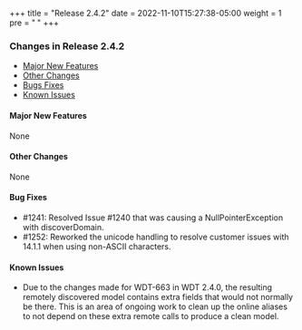 +++
title = "Release 2.4.2"
date = 2022-11-10T15:27:38-05:00
weight = 1
pre = "<b> </b>"
+++

### Changes in Release 2.4.2
- [Major New Features](#major-new-features)
- [Other Changes](#other-changes)
- [Bugs Fixes](#bug-fixes)
- [Known Issues](#known-issues)


#### Major New Features
None

#### Other Changes
None

#### Bug Fixes
- #1241: Resolved Issue #1240 that was causing a NullPointerException with discoverDomain.
- #1252: Reworked the unicode handling to resolve customer issues with 14.1.1 when using non-ASCII characters.

#### Known Issues
- Due to the changes made for WDT-663 in WDT 2.4.0, the resulting remotely discovered model contains extra fields that would not normally be there.
  This is an area of ongoing work to clean up the online aliases to not depend on these extra remote calls to produce a clean model.
